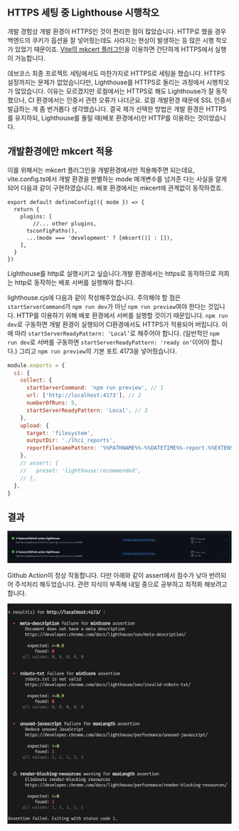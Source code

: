 ## HTTPS 세팅 중 Lighthouse 시행착오

개발 경험상 개발 환경이 HTTPS인 것이 편리한 점이 많았습니다. HTTP로 했을 경우 백엔드의 쿠키가 옵션을 잘 넣어줬는데도 사라지는 현상이 발생하는 등 많은 시행 착오가 있었기 때문이죠. [Vite의 mkcert 플러그인](https://velog.io/@byebye62/Vite%ED%94%84%EB%A1%9C%EC%A0%9D%ED%8A%B8%EC%97%90%EC%84%9C-mkcert-%EC%82%AC%EC%9A%A9%ED%95%98%EA%B8%B0)을 이용하면 간단하게 HTTPS에서 실행이 가능합니다. 

데브코스 최종 프로젝트 세팅에서도 마찬가지로 HTTPS로 세팅을 했습니다. HTTPS 설정까지는 문제가 없었습니다만, Lighthouse를 HTTPS로 돌리는 과정에서 시행착오가 많았습니다. 이유는 모르겠지만 로컬에서는 HTTPS로 해도 Lighthouse가 잘 동작했으나, CI 환경에서는 인증서 관련 오류가 나더군요.  로컬 개발환경 때문에 SSL 인증서 발급하는 게 좀 번거롭다 생각했습니다. 결국 제가 선택한 방법은 개발 환경은 HTTPS를 유지하되, Lighthouse를 돌릴 때(배포 환경에서)만 HTTP를 이용하는 것이었습니다.

## 개발환경에만 mkcert 적용

이를 위해서는 mkcert 플러그인을 개발환경에서만 적용해주면 되는데요, vite.config.ts에서 개발 환경을 판별하는 mode 매개변수를 넘겨준 다는 사실을 알게 되어 다음과 같이 구현하였습니다. 배포 환경에서는 mkcert에 관계없이 동작하겠죠.

```tsx
export default defineConfig(({ mode }) => {
  return {
    plugins: [
	    //... other plugins,
      tsconfigPaths(),
      ...(mode === 'development' ? [mkcert()] : []),
    ],
  }
})
```

Lighthouse를 http로 실행시키고 싶습니다.개발 환경에서는 https로 동작하므로 저희는 http로 동작하는 배포 서버를 실행해야 합니다.

 lighthouse.cjs에 다음과 같이 작성해주었습니다. 주의해야 할 점은 `startServerCommand`가 `npm run dev`가 아닌 `npm run preview`여야 한다는 것입니다. HTTP를 이용하기 위해 배포 환경에서 서버를 실행할 것이기 때문입니다. `npm run dev`로 구동하면 개발 환경이 실행되어 CI환경에서도 HTTPS가 적용되어 버립니다. 이에 따라 `startServerReadyPattern: 'Local’`로 해주어야 합니다. (일반적인 `npm run dev`로 서버를 구동하면  `startServerReadyPattern: 'ready on’`이어야 합니다.) 그리고 `npm run preview`의 기본 포트 4173을 넣어줬습니다.

```jsx
module.exports = {
  ci: {
    collect: {
      startServerCommand: 'npm run preview', // 1
      url: ['http://localhost:4173'], // 2
      numberOfRuns: 5,
      startServerReadyPattern: 'Local', // 3
    },
    upload: {
      target: 'filesystem',
      outputDir: './lhci_reports',
      reportFilenamePattern: '%%PATHNAME%%-%%DATETIME%%-report.%%EXTENSION%%',
    },
    // assert: {
    //   preset: 'lighthouse:recommended',
    // },
  },
}

```

## 결과

![{71DB018C-AB99-4CF3-A00D-1723EEB9556A}.png](../assets/img/2024-11-16-2.%20Lighthouse%20CI에서%20HTTPS%20문제%20해결하기%20-%20개발%20배포%20환경%20분리/lighthouse_success.png)

Github Action이 정상 작동합니다. 다만 아래와 같이 assert에서 점수가 낮아 반려되어 주석처리 해두었습니다. 관련 지식이 부족해 내일 중으로 공부하고 최적화 해보려고 합니다.

![{B36B9469-E872-456B-97D6-A07A48FB6563}.png](../assets/img/2024-11-16-2.%20Lighthouse%20CI에서%20HTTPS%20문제%20해결하기%20-%20개발%20배포%20환경%20분리/lighthouse_asserted.png)